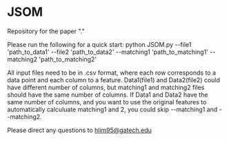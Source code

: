 # JSOM

Repository for the paper "."

Please run the following for a quick start:
python JSOM.py --file1 'path_to_data1' --file2 'path_to_data2' --matching1 'path_to_matching1' --matching2 'path_to_matching2'

All input files need to be in .csv format, where each row corresponds to a data point and each column to a feature. 
Data1(file1) and Data2(file2) could have different number of columns, but matching1 and matching2 files should have the same number of columns.
If Data1 and Data2 have the same number of columns, and you want to use the original features to automatically calculuate matching1 and 2, you could skip --matching1 and --matching2.

Please direct any questions to hlim95@gatech.edu
